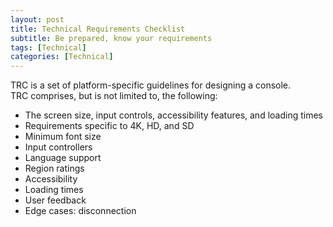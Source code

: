 ```yaml
---
layout: post
title: Technical Requirements Checklist
subtitle: Be prepared, know your requirements
tags: [Technical]
categories: [Technical]
---
```


TRC is a set of platform-specific guidelines for designing a console.  
TRC comprises, but is not limited to, the following:

- The screen size, input controls, accessibility features, and loading times 
- Requirements specific to 4K, HD, and SD
- Minimum font size
- Input controllers
- Language support
- Region ratings
- Accessibility
- Loading times
- User feedback
- Edge cases: disconnection

<br>

